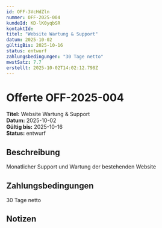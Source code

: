 ```yaml
---
id: OFF-3VcHdZln
nummer: OFF-2025-004
kundeId: KD-lK0yqbSR
kontaktId: 
titel: "Website Wartung & Support"
datum: 2025-10-02
gültigBis: 2025-10-16
status: entwurf
zahlungsbedingungen: "30 Tage netto"
mwstSatz: 7.7
erstellt: 2025-10-02T14:02:12.798Z
---
```


# Offerte OFF-2025-004

**Titel:** Website Wartung & Support  
**Datum:** 2025-10-02  
**Gültig bis:** 2025-10-16  
**Status:** entwurf

## Beschreibung

Monatlicher Support und Wartung der bestehenden Website

## Zahlungsbedingungen

30 Tage netto

## Notizen


